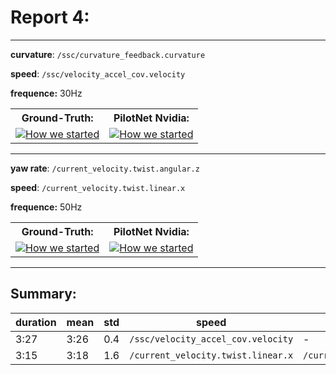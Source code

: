 
# Report 4:

-----

**curvature**: `/ssc/curvature_feedback.curvature`

**speed**: `/ssc/velocity_accel_cov.velocity`

**frequence:** 30Hz

<table style="width:100%">
  <tr>
    <th>Ground-Truth:</th>
    <th>PilotNet Nvidia:</th>
  </tr>
  <tr>
    <td> <div align="center">
  <a href="https://www.youtube.com/watch?v=bZELpneieKk"><img src="https://img.youtube.com/vi/bZELpneieKk/0.jpg" alt="How we started"></a>
</div> </td>
    <td> <div align="center">
  <a href="https://www.youtube.com/watch?v=IrB3lfJ73Bw"><img src="https://img.youtube.com/vi/IrB3lfJ73Bw/0.jpg" alt="How we started"></a>
</div></td>
  </tr>
</table>

-----

**yaw rate**: `/current_velocity.twist.angular.z`

**speed**: `/current_velocity.twist.linear.x`

**frequence:** 50Hz

<table style="width:100%">
  <tr>
    <th>Ground-Truth:</th>
    <th>PilotNet Nvidia:</th>
  </tr>
  <tr>
    <td> <div align="center">
<a href="https://www.youtube.com/watch?v=yw5W_m6XDOw"><img src="https://img.youtube.com/vi/yw5W_m6XDOw/0.jpg" alt="How we started"></a>
</div> </td>
    <td> <div align="center">
<a href="https://www.youtube.com/watch?v=dvgowutxJ14"><img src="https://img.youtube.com/vi/dvgowutxJ14/0.jpg" alt="How we started"></a>
</div></td>
  </tr>
</table>

-----

## Summary:

|duration|mean|std|speed|curvature|yaw_rate|frequency|
|---|---|---|---|---|---|---|
|3:27|3:26|0.4|`/ssc/velocity_accel_cov.velocity`| - |`/ssc/curvature_feedback.curvature`|30|
|3:15|3:18|1.6|`/current_velocity.twist.linear.x`|`/current_velocity.twist.angular.z`| - |50|
